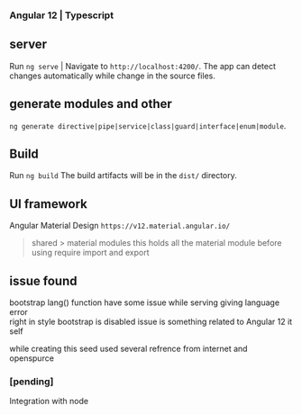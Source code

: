 ### Angular 12 | Typescript
## server

Run `ng serve` |  Navigate to `http://localhost:4200/`. The app can detect changes automatically while change in the source files.

## generate modules and other

`ng generate directive|pipe|service|class|guard|interface|enum|module`.

## Build

Run `ng build` 
The build artifacts will be in the `dist/` directory.


## UI framework 
Angular Material Design 
`https://v12.material.angular.io/`
> shared > material modules 
this holds all the material module before using 
require import and export

## issue found 
bootstrap lang() function have some issue 
while serving giving language error  
right in style bootstrap is disabled 
issue is something related to Angular 12 it self 


while creating this seed used several refrence from internet and openspurce 

### [pending]

Integration with node 
